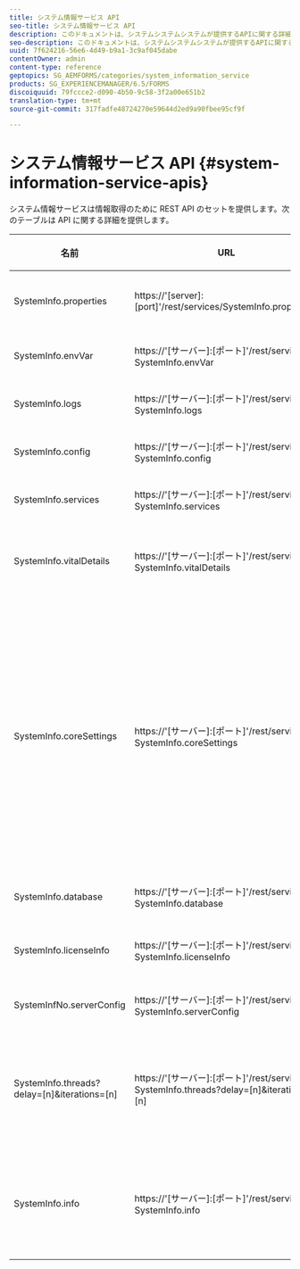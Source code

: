 ```yaml
---
title: システム情報サービス API
seo-title: システム情報サービス API
description: このドキュメントは、システムシステムシステムが提供するAPIに関する詳細な情報を提供します。情報サービス
seo-description: このドキュメントは、システムシステムシステムが提供するAPIに関する詳細な情報を提供します。情報サービス
uuid: 7f624216-56e6-4d49-b9a1-3c9af045dabe
contentOwner: admin
content-type: reference
geptopics: SG_AEMFORMS/categories/system_information_service
products: SG_EXPERIENCEMANAGER/6.5/FORMS
discoiquuid: 79fccce2-d090-4b50-9c58-3f2a00e651b2
translation-type: tm+mt
source-git-commit: 317fadfe48724270e59644d2ed9a90fbee95cf9f

---
```



# システム情報サービス API {#system-information-service-apis}

システム情報サービスは情報取得のために REST API のセットを提供します。次のテーブルは API に関する詳細を提供します。

<table>
 <thead>
  <tr>
   <th><p>名前</p></th>
   <th><p>URL</p></th>
   <th><p>説明</p></th>
  </tr>
 </thead>
 <tbody>
  <tr>
   <td><p>SystemInfo.properties</p></td>
   <td><p>https://'[server]:[port]'/rest/services/SystemInfo.properties'</p></td>
   <td><p>この API は <a href="https://docs.oracle.com/javase/6/docs/api/java/lang/System.html#getProperties()">system.getProperties</a> Java API のラッパーです。それは現在の作業環境の設定を取得します。 </p></td>
  </tr>
  <tr>
   <td><p>SystemInfo.envVar</p></td>
   <td><p>https://'[サーバー]:[ポート]'/rest/services/ SystemInfo.envVar</p></td>
   <td><p>ホストのオペレーティングシステムにおけるすべての環境変数を取得します。 </p></td>
  </tr>
  <tr>
   <td><p>SystemInfo.logs</p></td>
   <td><p>https://'[サーバー]:[ポート]'/rest/services/ SystemInfo.logs</p></td>
   <td><p>アプリケーションのサーバーログを含む zip ファイルをダウンロードします。 </p></td>
  </tr>
  <tr>
   <td><p>SystemInfo.config</p></td>
   <td><p>https://'[サーバー]:[ポート]'/rest/services/ SystemInfo.config</p></td>
   <td><p>config.xml ファイルのすべてのコンテンツを取得します。 </p></td>
  </tr>
  <tr>
   <td><p>SystemInfo.services</p></td>
   <td><p>https://'[サーバー]:[ポート]'/rest/services/ SystemInfo.services</p></td>
   <td><p>AEM Forms サービスのステータスと設定パラメーターを取得します。</p></td>
  </tr>
  <tr>
   <td><p>SystemInfo.vitalDetails</p></td>
   <td><p>https://'[サーバー]:[ポート]'/rest/services/ SystemInfo.vitalDetails</p></td>
   <td><p>サーバー稼働時間、JVM 引数、システムメモリ、ヒープサイズ、オペレーティングシステム名、アクティブなスレッド数、およびスレッド数を取得します。 </p></td>
  </tr>
  <tr>
   <td><p>SystemInfo.coreSettings</p></td>
   <td><p>https://'[サーバー]:[ポート]'/rest/services/ SystemInfo.coreSettings</p></td>
   <td><p>次のプロパティの値を取得します。</p>
    <ul>
     <li><p>AdobeTempDir</p></li>
     <li><p>AdobeServerFontDir</p></li>
     <li><p>CustomerFontDir</p></li>
     <li><p>GlobalDocumentStorageRootDir</p></li>
     <li><p>DefaultDocumentMaxInlineSize</p></li>
     <li><p>DefaultDocumentDisposalTimeout</p></li>
     <li><p>EnableDocumentDBStorage</p></li>
     <li><p>GlobalDocumentStorageUseNetworkShare</p></li>
     <li><p>EnableFIPS</p></li>
     <li><p>EnableWSDL</p></li>
     <li><p>DataServicesConfigFile </p></li>
     <li><p>EnableRDS</p></li>
    </ul><p></p></td>
  </tr>
  <tr>
   <td><p>SystemInfo.database</p></td>
   <td><p>https://'[サーバー]:[ポート]'/rest/services/ SystemInfo.database</p></td>
   <td><p>データベースに関する詳細を取得します。</p></td>
  </tr>
  <tr>
   <td><p>SystemInfo.licenseInfo</p></td>
   <td><p>https://'[サーバー]:[ポート]'/rest/services/ SystemInfo.licenseInfo</p></td>
   <td><p>インストールされている AEM Forms コンポーネントのバージョンとライセンス情報を取得します。 </p></td>
  </tr>
  <tr>
   <td><p>SystemInfNo.serverConfig</p></td>
   <td><p>https://'[サーバー]:[ポート]'/rest/services/ SystemInfo.serverConfig</p></td>
   <td><p>ホストのアプリケーションサーバーの設定ファイルをダウンロードします。 </p></td>
  </tr>
  <tr>
   <td><p>SystemInfo.threads?delay=[n]&amp;iterations=[n]</p></td>
   <td><p>https://'[サーバー]:[ポート]'/rest/services/ SystemInfo.threads?delay=[n]&amp;iterations=[n]</p></td>
   <td><p>アクティブなスレッドの数とスタックトレースを取得します。次のパラメーターを受け取ります。</p>
    <ul>
     <li><p>iterations= [n]: 繰り返し回数を指定します。n を数字と置き換えます。 </p></li>
     <li><p>Delay= [n]: 次の回数を始める前に待機するミリ秒の数値を指定します。 </p></li>
    </ul><p></p></td>
  </tr>
  <tr>
   <td><p>SystemInfo.info</p></td>
   <td><p>https://'[サーバー]:[ポート]'/rest/services/ SystemInfo.info</p></td>
   <td><p>この API はすべてのシステム情報サービス API のラッパーです。内部的に、それはすべてのシステム情報 API を実行し、情報を zip 形式でダウンロードします。 </p><p><i><strong>注意</strong>：SystemInfo.info はアクティブなスレッドの数とスタックトレースを提供しません。 </i></p></td>
  </tr>
 </tbody>
</table>

